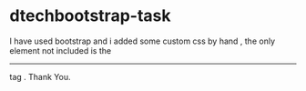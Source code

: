 # dtechbootstrap-task

I have used bootstrap and i added some custom css by hand , the only element not included is the <hr> tag . 
Thank You.
